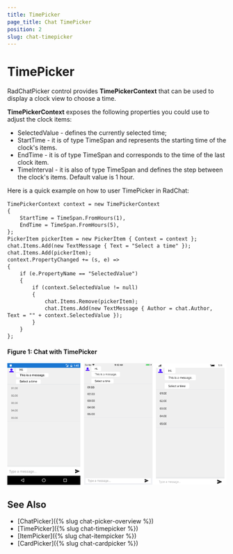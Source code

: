 ```yaml
---
title: TimePicker
page_title: Chat TimePicker
position: 2
slug: chat-timepicker
---
```


# TimePicker #

RadChatPicker control provides **TimePickerContext** that can be used to display a clock view to choose a time.

**TimePickerContext** exposes the following properties you could use to adjust the clock items:

* SelectedValue - defines the currently selected time;
* StartTime -  it is of type TimeSpan and represents the starting time of the clock's items.
* EndTime -  it is of type TimeSpan and corresponds to the time of the last clock item.
* TimeInterval - it is also of type TimeSpan and defines the step between the clock's items. Default value is 1 hour.

Here is a quick example on how to user TimePicker in RadChat:

	TimePickerContext context = new TimePickerContext
	{
		StartTime = TimeSpan.FromHours(1),
		EndTime = TimeSpan.FromHours(5),
	};
	PickerItem pickerItem = new PickerItem { Context = context };
	chat.Items.Add(new TextMessage { Text = "Select a time" });
	chat.Items.Add(pickerItem);
	context.PropertyChanged += (s, e) =>
	{
		if (e.PropertyName == "SelectedValue")
		{
			if (context.SelectedValue != null)
			{
				chat.Items.Remove(pickerItem);
				chat.Items.Add(new TextMessage { Author = chat.Author, Text = "" + context.SelectedValue });
			}
		}
	};
	
#### Figure 1: Chat with TimePicker

![Chat Message](images/chat_timepicker.png)

## See Also

- [ChatPicker]({% slug chat-picker-overview %})
- [TimePicker]({% slug chat-timepicker %})
- [ItemPicker]({% slug chat-itempicker %})
- [CardPicker]({% slug chat-cardpicker %})